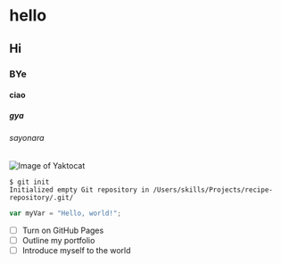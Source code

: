 # hello
## Hi
### BYe
#### ciao
##### gya
###### sayonara

![Image of Yaktocat](https://octodex.github.com/images/yaktocat.png)

```
$ git init
Initialized empty Git repository in /Users/skills/Projects/recipe-repository/.git/
```

```javascript
var myVar = "Hello, world!";
```
- [ ] Turn on GitHub Pages
- [ ] Outline my portfolio
- [ ] Introduce myself to the world
